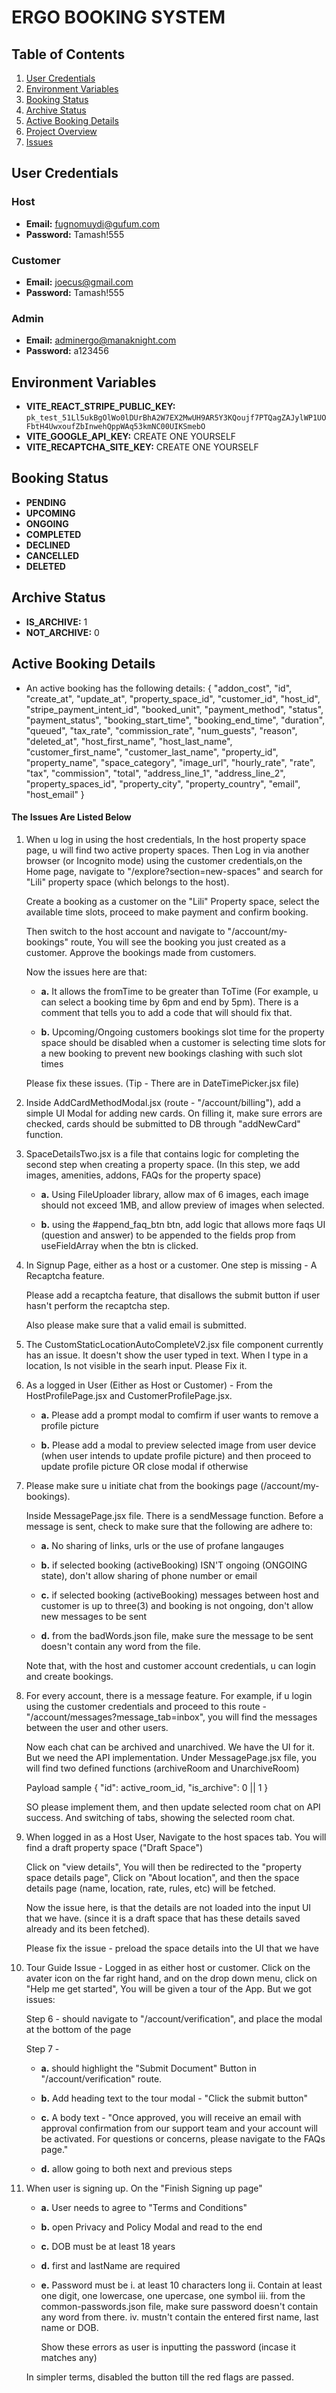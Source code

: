 # ERGO BOOKING SYSTEM 

## Table of Contents
1. [User Credentials](#user-credentials)
2. [Environment Variables](#environment-variables)
3. [Booking Status](#booking-status)
4. [Archive Status](#archive-status)
5. [Active Booking Details](#active-booking-details)
6. [Project Overview](#project-overview)
7. [Issues](#issues)

## User Credentials

### Host
- **Email:** fugnomuydi@gufum.com
- **Password:** Tamash!555

### Customer
- **Email:** joecus@gmail.com
- **Password:** Tamash!555

### Admin
- **Email:** adminergo@manaknight.com
- **Password:** a123456

## Environment Variables
- **VITE_REACT_STRIPE_PUBLIC_KEY:** `pk_test_51Ll5ukBgOlWo0lDUrBhA2W7EX2MwUH9AR5Y3KQoujf7PTQagZAJylWP1UOFbtH4UwxoufZbInwehQppWAq53kmNC00UIKSmebO`
- **VITE_GOOGLE_API_KEY:** CREATE ONE YOURSELF
- **VITE_RECAPTCHA_SITE_KEY:** CREATE ONE YOURSELF

## Booking Status
- **PENDING**
- **UPCOMING**
- **ONGOING**
- **COMPLETED**
- **DECLINED**
- **CANCELLED**
- **DELETED**

## Archive Status
- **IS_ARCHIVE:** 1
- **NOT_ARCHIVE:** 0

## Active Booking Details
- An active booking has the following details:
    {
        "addon_cost",
        "id",
        "create_at",
        "update_at",
        "property_space_id",
        "customer_id",
        "host_id",
        "stripe_payment_intent_id",
        "booked_unit",
        "payment_method",
        "status",
        "payment_status",
        "booking_start_time",
        "booking_end_time",
        "duration",
        "queued",
        "tax_rate",
        "commission_rate",
        "num_guests",
        "reason",
        "deleted_at",
        "host_first_name",
        "host_last_name",
        "customer_first_name",
        "customer_last_name",
        "property_id",
        "property_name",
        "space_category",
        "image_url",
        "hourly_rate",
        "rate",
        "tax",
        "commission",
        "total",
        "address_line_1",
        "address_line_2",
        "property_spaces_id",
        "property_city",
        "property_country",
        "email",
        "host_email"
    }


#### The Issues Are Listed Below

1.  When u log in using the host credentials, In the host property space page, u will find two active property spaces. 
    Then Log in via another browser (or Incognito mode) using the customer credentials,on the Home page, navigate to "/explore?section=new-spaces" and search for "Lili" property space (which belongs to the host). 

    Create a booking as a customer on the "Lili" Property space, select the available time slots, proceed to make payment and confirm booking. 

    Then switch to the host account and navigate to "/account/my-bookings" route, You will see the booking you just created as a customer. Approve the bookings made from customers.

    Now the issues here are that:
    - **a.** It allows the fromTime to be greater than ToTime (For example, u can select a booking time by 6pm and end by 5pm). There is a comment that tells you to add  a code that will should fix that.

    - **b.** Upcoming/Ongoing customers bookings slot time for the property space should be disabled when a customer is selecting time slots for a new booking to prevent new bookings clashing with such slot times

    Please fix these issues. (Tip - There are in DateTimePicker.jsx file)

2.  Inside AddCardMethodModal.jsx (route - "/account/billing"), add a simple UI Modal for adding new cards. 
    On filling it, make sure errors are checked, cards should be submitted to DB through "addNewCard" function. 

3.  SpaceDetailsTwo.jsx is a file that contains logic for completing the second step when creating a property space.
    (In this step, we add images, amenities, addons, FAQs for the property space)

    - **a.** Using FileUploader library, allow max of 6 images, each image should not exceed
    1MB, and allow preview of images when selected.

    - **b.** using the #append_faq_btn btn, add logic that allows more faqs UI (question and answer) to be appended to the fields prop from useFieldArray when the btn is clicked.

4.  In Signup Page, either as a host or a customer. One step is missing -  A Recaptcha feature.

    Please add a recaptcha feature, that disallows the submit button if user hasn't perform the recaptcha step.

    Also please make sure that a valid email is submitted.

5.  The CustomStaticLocationAutoCompleteV2.jsx file component currently has an issue. 
    It doesn't show the user typed in text. When I type in a location, Is not visible in the searh input. Please Fix it.

6.  As a logged in User (Either as Host or Customer) - From the HostProfilePage.jsx and CustomerProfilePage.jsx. 

    - **a.** Please add a prompt modal to comfirm if user wants to remove a profile picture

    - **b.** Please add a modal to preview selected image from user device (when user intends to update profile picture) and then proceed to update profile picture OR close modal if otherwise

7.  Please make sure u initiate chat from the bookings page (/account/my-bookings).

    Inside MessagePage.jsx file. There is a sendMessage function. Before a message is sent, check to make sure that the following are adhere to: 

    - **a.** No sharing of links, urls or the use of profane langauges

    - **b.** if selected booking (activeBooking) ISN'T ongoing (ONGOING state), don't allow sharing of phone number or email

    - **c.** if selected booking (activeBooking) messages between host and customer is up to three(3) and booking is not ongoing, don't allow new messages to be sent

    - **d.** from the badWords.json file, make sure the message to be sent doesn't contain any word from the file.

    Note that, with the host and customer account credentials, u can login and create bookings.

8.  For every account, there is a message feature. 
    For example, if u login using the customer credentials and proceed to this route - "/account/messages?message_tab=inbox", you will find the messages between the user and other users.

    Now each chat can be archived and unarchived. We have the UI for it. But we need the API implementation. Under MessagePage.jsx file, you will find two defined functions (archiveRoom and UnarchiveRoom)

    Payload sample
    {
        "id": active_room_id,
        "is_archive": 0 || 1
    }

    SO please implement them, and then update selected room chat on API success. And switching of tabs, showing the selected room chat.

9.  When logged in as a Host User, Navigate to the host spaces tab. You will find a draft property space ("Draft Space")

    Click on "view details", You will then be redirected to the "property space details page", 
    Click on "About location", and then the space details page (name, location, rate, rules, etc) will be fetched.

    Now the issue here, is that the details are not loaded into the input UI that we have. (since it is a draft space that has these details saved already and its been fetched).

    Please fix the issue - preload the space details into the UI that we have

10. Tour Guide Issue - Logged in as either host or customer. 
    Click on the avater icon on the far right hand, and on the drop down menu, click on "Help me get started", You will be given a tour of the App. But we got issues:

    Step 6 - should navigate to "/account/verification", and place the modal at the bottom of the page

    Step 7 - 
    - **a.** should highlight the "Submit Document" Button in "/account/verification" route. 

    - **b.** Add heading text to the tour modal - "Click the submit button"

    - **c.** A body text - "Once approved, you will receive an email with approval confirmation from our support team and your account will be activated. For questions or concerns, please navigate to the <Link to="/faq">FAQs</Link> page."

    - **d.** allow going to both next and previous steps

11. When user is signing up. On the "Finish Signing up page"
    - **a.** User needs to agree to "Terms and Conditions"

    - **b.** open Privacy and Policy Modal and read to the end

    - **c.** DOB must be at least 18 years

    - **d.** first and lastName are required
    
    - **e.** Password must be
        i. at least 10 characters long
        ii. Contain at least one digit, one lowercase, one upercase, one symbol
        iii. from the common-passwords.json file, make sure password doesn't contain any word from there.
        iv. mustn't contain the entered first name, last name or DOB.

        Show these errors as user is inputting the password (incase it matches any)

    In simpler terms, disabled the button till the red flags are passed.


